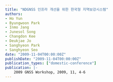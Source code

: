 ```yaml
---
title: "NDGNSS 인프라 개선을 위한 한국형 지역보강시스템"
authors:
- Ho Yun
- Byungwoon Park
- Inmo Jang
- Junesol Song
- Changdon Kee
- Deukjae Jo
- Sanghyeon Park
- Sanghyeon Seo
date: "2009-11-04T00:00:00Z"
publishDate: "2009-11-04T00:00:00Z"
publication_types: ["domestic-conference"]
publication: |-
    2009 GNSS Workshop, 2009, 11, 4-6
---
```

